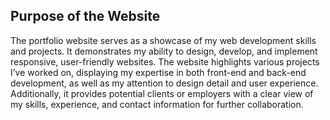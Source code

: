 ## Purpose of the Website

The portfolio website serves as a showcase of my web development skills and projects. It demonstrates my ability to design, develop, and implement responsive, user-friendly websites. The website highlights various projects I’ve worked on, displaying my expertise in both front-end and back-end development, as well as my attention to design detail and user experience. Additionally, it provides potential clients or employers with a clear view of my skills, experience, and contact information for further collaboration.